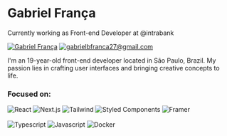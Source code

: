# Gabriel França
Currently working as Front-end Developer at @intrabank

[![Gabriel França](https://img.shields.io/badge/Gabriel_França-8c43d1?style=for-the-badge&logo=linkedin)](https://www.linkedin.com/in/gfrnca/)
[![gabrielbfranca27@gmail.com](https://img.shields.io/badge/gabrielbfranca27%40gmail.com-8c43d1?style=for-the-badge&logo=gmail&logoColor=fff)](mailto:diego.schell.f@gmail.com)

I'm an 19-year-old front-end developer located in São Paulo, Brazil. My passion lies in crafting user interfaces and bringing creative concepts to life.
### Focused on:

![React](https://img.shields.io/badge/React-fff?logo=react&logoColor=8c43d1)
![Next.js](https://img.shields.io/badge/Next.js-fff?logo=nextdotjs&logoColor=8c43d1)
![Tailwind](https://img.shields.io/badge/Tailwind-fff?logo=tailwindcss&logoColor=8c43d1)
![Styled Components](https://img.shields.io/badge/Styled_Components-fff?logo=styledcomponents&logoColor=8c43d1)
![Framer](https://img.shields.io/badge/Framer-fff?logo=Framer&logoColor=8c43d1)
<br><br>
![Typescript](https://img.shields.io/badge/Typescript-fff?logo=typescript&logoColor=8c43d1)
![Javascript](https://img.shields.io/badge/Javascript-fff?logo=javascript&logoColor=8c43d1)
![Docker](https://img.shields.io/badge/Docker-fff?logo=docker&logoColor=8c43d1)





